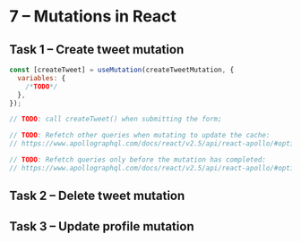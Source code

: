 # 7 – Mutations in React

## Task 1 – Create tweet mutation

```js
const [createTweet] = useMutation(createTweetMutation, {
  variables: {
    /*TODO*/
  },
});

// TODO: call createTweet() when submitting the form;

// TODO: Refetch other queries when mutating to update the cache:
// https://www.apollographql.com/docs/react/v2.5/api/react-apollo/#optionsrefetchqueries

// TODO: Refetch queries only before the mutation has completed:
// https://www.apollographql.com/docs/react/v2.5/api/react-apollo/#optionsawaitrefetchqueries
```

## Task 2 – Delete tweet mutation

## Task 3 – Update profile mutation
